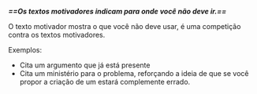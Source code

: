 ***==Os textos motivadores indicam para onde você não deve ir.==***

O texto motivador mostra o que você não deve usar, é uma competição contra os textos motivadores.

Exemplos:

 - Cita um argumento que já está presente
 - Cita um ministério para o problema, reforçando a ideia de que se você propor a criação de um estará complemente errado.
